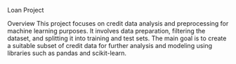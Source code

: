 Loan Project

Overview
This project focuses on credit data analysis and preprocessing for machine learning purposes. It involves data preparation, filtering the dataset, and splitting it into training and test sets. The main goal is to create a suitable subset of credit data for further analysis and modeling using libraries such as pandas and scikit-learn.
